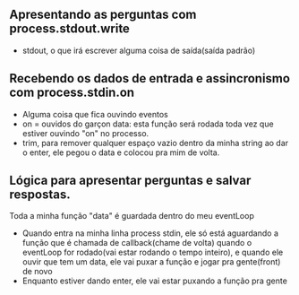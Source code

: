 ## Apresentando as perguntas com process.stdout.write
* stdout, o que irá escrever alguma coisa de saída(saída padrão)
## Recebendo os dados de entrada e assincronismo com process.stdin.on
* Alguma coisa que fica ouvindo eventos
* on =  ouvidos do garçon data: esta função será rodada toda vez que estiver ouvindo "on" no processo.
* trim, para remover qualquer espaço vazio dentro da minha string   ao dar o enter, ele pegou o data e colocou pra mim de volta.
## Lógica para apresentar perguntas e salvar respostas.
Toda a minha função "data" é guardada dentro do meu eventLoop 
* Quando entra na minha linha process stdin, ele só está aguardando a função que é chamada de callback(chame de volta) quando o eventLoop for rodado(vai estar rodando o tempo inteiro), e quando ele ouvir que tem um data, ele vai puxar a função e jogar pra gente(front) de novo
* Enquanto estiver dando enter, ele vai estar puxando a função pra gente
